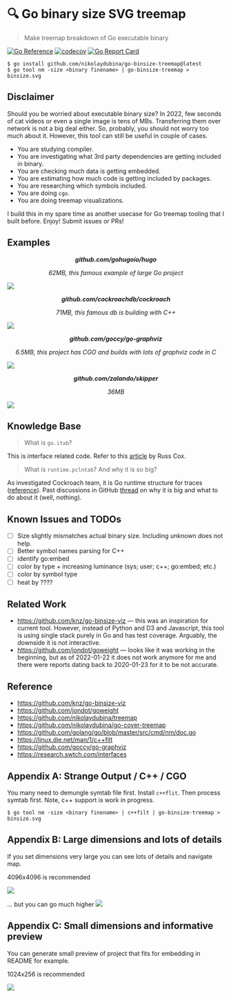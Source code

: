 # 🔍 Go binary size SVG treemap

> Make treemap breakdown of Go executable binary

[![Go Reference](https://pkg.go.dev/badge/github.com/nikolaydubina/go-binsize-treemap.svg)](https://pkg.go.dev/github.com/nikolaydubina/go-binsize-treemap)
[![codecov](https://codecov.io/gh/nikolaydubina/go-binsize-treemap/branch/main/graph/badge.svg?token=jK465mG5iO)](https://codecov.io/gh/nikolaydubina/go-binsize-treemap)
[![Go Report Card](https://goreportcard.com/badge/github.com/nikolaydubina/go-binsize-treemap)](https://goreportcard.com/report/github.com/nikolaydubina/go-binsize-treemap)

```
$ go install github.com/nikolaydubina/go-binsize-treemap@latest
$ go tool nm -size <binary finename> | go-binsize-treemap > binsize.svg
```

## Disclaimer

Should you be worried about executable binary size?
In 2022, few seconds of cat videos or even a single image is tens of MBs.
Transferring them over network is not a big deal either.
So, probably, you should not worry too much about it.
However, this tool can still be useful in couple of cases.
- You are studying compiler.
- You are investigating what 3rd party dependencies are getting included in binary.
- You are checking much data is getting embedded.
- You are estimating how much code is getting included by packages.
- You are researching which symbols included.
- You are doing `cgo`.
- You are doing treemap visualizations. 
 
I build this in my spare time as another usecase for Go treemap tooling that I built before. Enjoy! Submit issues or PRs!

## Examples

_<b><p align="center">github.com/gohugoio/hugo</p></b>_
_<p align="center">62MB, this famous example of large Go project</p>_
![](./docs/hugo.svg)

_<b><p align="center">github.com/cockroachdb/cockroach</p></b>_
_<p align="center">71MB, this famous db is building with C++</p>_
![](./docs/cockroach.svg)

_<b><p align="center">github.com/goccy/go-graphviz</p></b>_
_<p align="center">6.5MB, this project has CGO and builds with lots of graphviz code in C</p>_
![](./docs/go-graphviz.svg)

_<b><p align="center">github.com/zalando/skipper</p></b>_
_<p align="center">36MB</p>_
![](./docs/skipper.svg)

## Knowledge Base

> What is `go.itab`?

This is interface related code.
Refer to this [article](https://research.swtch.com/interfaces) by Russ Cox.

> What is `runtime.pclntab`? And why it is so big?

As investigated Cockroach team, it is Go runtime structure for traces ([reference](https://www.cockroachlabs.com/blog/go-file-size/)).
Past discussions in GitHub [thread](https://github.com/golang/go/issues/36313) on why it is big and what to do about it (well, nothing).

## Known Issues and TODOs

- [ ] Size slightly mismatches actual binary size. Including unknown does not help.
- [ ] Better symbol names parsing for C++
- [ ] identify go:embed
- [ ] color by type + increasing luminance (sys; user; c++; go:embed; etc.)
- [ ] color by symbol type
- [ ] heat by ????

## Related Work

- https://github.com/knz/go-binsize-viz — this was an inspiration for current tool. However, instead of Python and D3 and Javascript, this tool is using single stack purely in Go and has test coverage. Arguably, the downside it is not interactive.
- https://github.com/jondot/goweight — looks like it was working in the beginning, but as of 2022-01-22 it does not work anymore for me and there were reports dating back to 2020-01-23 for it to be not accurate.

## Reference

- https://github.com/knz/go-binsize-viz
- https://github.com/jondot/goweight
- https://github.com/nikolaydubina/treemap
- https://github.com/nikolaydubina/go-cover-treemap
- https://github.com/golang/go/blob/master/src/cmd/nm/doc.go
- https://linux.die.net/man/1/c++filt
- https://github.com/goccy/go-graphviz
- https://research.swtch.com/interfaces

## Appendix A: Strange Output / C++ / CGO

You many need to demungle symtab file first. Install `c++flit`. Then process symtab first.
Note, c++ support is work in progress.

```
$ go tool nm -size <binary finename> | c++filt | go-binsize-treemap > binsize.svg
```

## Appendix B: Large dimensions and lots of details

If you set dimensions very large you can see lots of details and navigate map.

4096x4096 is recommended

![](./docs/hugo-4096x4096.svg)

... but you can go much higher
![](./docs/hugo-16384x16384.svg)

## Appendix C: Small dimensions and informative preview

You can generate small preview of project that fits for embedding in README for example.

1024x256 is recommended

![](./docs/hugo-1024x256.svg)
